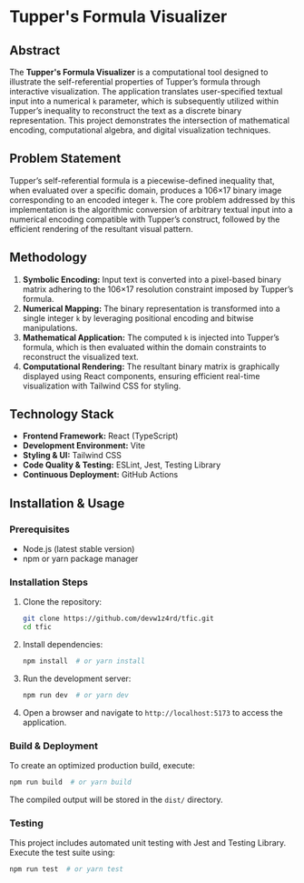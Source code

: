 # Tupper's Formula Visualizer

## Abstract
The **Tupper's Formula Visualizer** is a computational tool designed to illustrate the self-referential properties of Tupper’s formula through interactive visualization. The application translates user-specified textual input into a numerical `k` parameter, which is subsequently utilized within Tupper’s inequality to reconstruct the text as a discrete binary representation. This project demonstrates the intersection of mathematical encoding, computational algebra, and digital visualization techniques.

## Problem Statement
Tupper’s self-referential formula is a piecewise-defined inequality that, when evaluated over a specific domain, produces a 106×17 binary image corresponding to an encoded integer `k`. The core problem addressed by this implementation is the algorithmic conversion of arbitrary textual input into a numerical encoding compatible with Tupper’s construct, followed by the efficient rendering of the resultant visual pattern.

## Methodology
1. **Symbolic Encoding:** Input text is converted into a pixel-based binary matrix adhering to the 106×17 resolution constraint imposed by Tupper’s formula.
2. **Numerical Mapping:** The binary representation is transformed into a single integer `k` by leveraging positional encoding and bitwise manipulations.
3. **Mathematical Application:** The computed `k` is injected into Tupper’s formula, which is then evaluated within the domain constraints to reconstruct the visualized text.
4. **Computational Rendering:** The resultant binary matrix is graphically displayed using React components, ensuring efficient real-time visualization with Tailwind CSS for styling.

## Technology Stack
- **Frontend Framework:** React (TypeScript)
- **Development Environment:** Vite
- **Styling & UI:** Tailwind CSS
- **Code Quality & Testing:** ESLint, Jest, Testing Library
- **Continuous Deployment:** GitHub Actions

## Installation & Usage
### Prerequisites
- Node.js (latest stable version)
- npm or yarn package manager

### Installation Steps
1. Clone the repository:
   ```sh
   git clone https://github.com/devw1z4rd/tfic.git
   cd tfic
   ```
2. Install dependencies:
   ```sh
   npm install  # or yarn install
   ```
3. Run the development server:
   ```sh
   npm run dev  # or yarn dev
   ```
4. Open a browser and navigate to `http://localhost:5173` to access the application.

### Build & Deployment
To create an optimized production build, execute:
```sh
npm run build  # or yarn build
```
The compiled output will be stored in the `dist/` directory.

### Testing
This project includes automated unit testing with Jest and Testing Library. Execute the test suite using:
```sh
npm run test  # or yarn test
```
